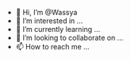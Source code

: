 - 👋 Hi, I’m @Wassya
- 👀 I’m interested in ...
- 🌱 I’m currently learning ...
- 💞️ I’m looking to collaborate on ...
- 📫 How to reach me ...

<!---
Wassya/Wassya is a ✨ special ✨ repository because its `README.md` (this file) appears on your GitHub profile.
You can click the Preview link to take a look at your changes.
--->
